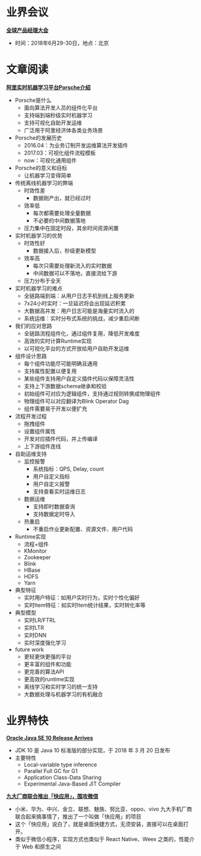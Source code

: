 ﻿# 业界会议

[**全球产品经理大会**](http://pm-summit.org/)
* 时间：2018年6月29-30日，地点：北京


# 文章阅读

[**阿里实时机器学习平台Porsche介绍**](http://ppt.geekbang.org/qconsh2017)
* Porsche是什么
   * 面向算法开发人员的组件化平台
   * 支持端到端秒级实时机器学习
   * 支持可视化自助开发运维
   * 广泛用于阿里经济体各类业务场景
* Porsche的发展历史
   * 2016.04：为业务订制开发运维算法开发插件
   * 2017.03：可视化组件流程模板
   * now：可视化通用组件
* Porsche的意义和目标
   * 让机器学习变得简单
* 传统离线机器学习的弊端
   * 时效性差
      * 数据刚产出，就已经过时
   * 效率低
      * 每次都需要处理全量数据
      * 不必要的中间数据落地
   * 压力集中在固定时段，其余时间资源闲置
* 实时机器学习的优势
   * 时效性好
      * 数据接入后，秒级更新模型
   * 效率高
      * 每次只需要处理新流入的实时数据
      * 中间数据可以不落地，直接流给下游
   * 压力分布于全天
* 实时机器学习的难点
   * 全链路端到端：从用户日志手机到线上服务更新
   * 7x24小时实时：一旦延迟将会出现延迟积累
   * 大数据高并发：用户日志可能是海量实时流入的
   * 系统运维：实时分布式系统的挑战，减少重启间断
* 我们的应对思路
   * 全链路流程组件化，通过组件复用，降低开发难度
   * 高效的实时计算Runtime实现
   * 以可视化平台的方式开放给用户自助开发运维
* 组件设计思路
   * 每个组件功能尽可能明确且通用
   * 支持属性配置以便复用
   * 某些组件支持用户自定义插件代码以保障灵活性
   * 支持上下游数据schema继承和校验
   * 初始组件可对应为逻辑组件，支持通过规则转换成物理组件
   * 物理组件可以对应翻译为Blink Operator Dag
   * 组件需要易于开发以便扩充
* 流程开发过程
   * 拖拽组件
   * 设置组件属性
   * 开发对应插件代码，并上传编译
   * 上下游组件连线
* 自助运维支持
   * 监控报警
      * 系统指标：QPS, Delay, count
      * 用户自定义指标
      * 用户自定义报警
      * 支持查看实时运维日志
   * 数据运维
      * 支持即时数据查询
      * 支持数据定时导入
   * 热重启
      * 不重启作业更新配置、资源文件、用户代码
* Runtime实现
   * 流程+组件
   * KMonitor
   * Zookeeper
   * Blink
   * HBase
   * HDFS
   * Yarn
* 典型特征
   * 实时用户特征：如用户实时行为，实时个性化偏好
   * 实时Item特征：如实时Item统计结果，实时转化率等
* 典型模型
   * 实时LR/FTRL
   * 实时LTR
   * 实时DNN
   * 实时深度强化学习
* future work
   * 更轻更快更强的平台
   * 更丰富的组件和功能
   * 更完善的算法API
   * 更高效的runtime实现
   * 离线学习和实时学习的统一支持
   * 大数据处理与机器学习的有机融合


# 业界特快


[**Oracle Java SE 10 Release Arrives**](https://www.oracle.com/corporate/pressrelease/Java-10-032018.html)
* JDK 10 是 Java 10 标准版的部分实现，于 2018 年 3 月 20 日发布
* 主要特性
   * Local-variable type inference
   * Parallel Full GC for G1
   * Application Class-Data Sharing
   * Experimental Java-Based JIT Compiler


[**九大厂商联合推出「快应用」，围攻微信**](https://zhuanlan.zhihu.com/p/34796337)
* 小米、华为、中兴、金立、联想、魅族、努比亚、oppo、vivo 九大手机厂商联合起来搞事情了，推出了一个叫做「快应用」的项目
* 这个「快应用」说白了，就是桌面快捷方式，无须安装，直接可以在桌面打开。
* 类似于微信小程序，实现方式也类似于 React Native、Weex 之类的，性能介于 Web 和原生之间
